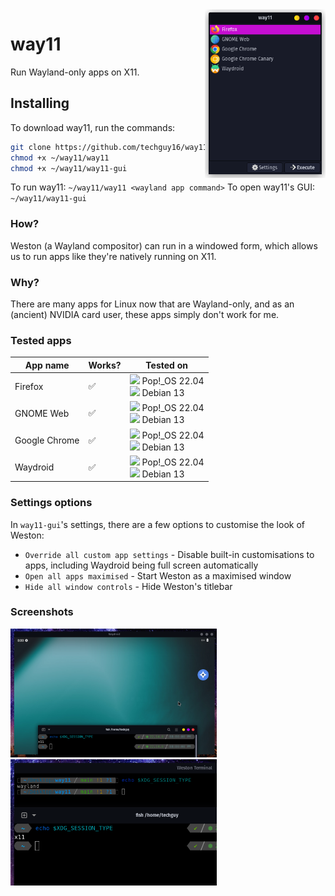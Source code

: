 <img src='https://raw.githubusercontent.com/techguy16/way11/refs/heads/main/screenshots/1.png' align="right" height="270px">

# way11

Run Wayland-only apps on X11.

## Installing

To download way11, run the commands:

```bash
git clone https://github.com/techguy16/way11 ~/way11
chmod +x ~/way11/way11
chmod +x ~/way11/way11-gui
```

To run way11: `~/way11/way11 <wayland app command>`
To open way11's GUI: `~/way11/way11-gui`

### How?

Weston (a Wayland compositor) can run in a windowed form, which allows us to run apps like they're natively running on X11.

### Why?

There are many apps for Linux now that are Wayland-only, and as an (ancient) NVIDIA card user, these apps simply don't work for me.

### Tested apps

| App name | Works? | Tested on |
|----------|--------|-----------|
| Firefox | :white_check_mark: | <img src="https://upload.wikimedia.org/wikipedia/commons/thumb/4/46/Pop%21_OS_Icon.svg/2048px-Pop%21_OS_Icon.svg.png" height="16px"> Pop!_OS 22.04<br><img src="https://upload.wikimedia.org/wikipedia/commons/thumb/6/66/Openlogo-debianV2.svg/1200px-Openlogo-debianV2.svg.png" height="16px"> Debian 13 |
| GNOME Web | :white_check_mark: | <img src="https://upload.wikimedia.org/wikipedia/commons/thumb/4/46/Pop%21_OS_Icon.svg/2048px-Pop%21_OS_Icon.svg.png" height="16px"> Pop!_OS 22.04<br><img src="https://upload.wikimedia.org/wikipedia/commons/thumb/6/66/Openlogo-debianV2.svg/1200px-Openlogo-debianV2.svg.png" height="16px"> Debian 13 |
| Google Chrome | :white_check_mark: | <img src="https://upload.wikimedia.org/wikipedia/commons/thumb/4/46/Pop%21_OS_Icon.svg/2048px-Pop%21_OS_Icon.svg.png" height="16px"> Pop!_OS 22.04<br><img src="https://upload.wikimedia.org/wikipedia/commons/thumb/6/66/Openlogo-debianV2.svg/1200px-Openlogo-debianV2.svg.png" height="16px"> Debian 13 |
| Waydroid | :white_check_mark: | <img src="https://upload.wikimedia.org/wikipedia/commons/thumb/4/46/Pop%21_OS_Icon.svg/2048px-Pop%21_OS_Icon.svg.png" height="16px"> Pop!_OS 22.04<br><img src="https://upload.wikimedia.org/wikipedia/commons/thumb/6/66/Openlogo-debianV2.svg/1200px-Openlogo-debianV2.svg.png" height="16px"> Debian 13 |

### Settings options
In `way11-gui`'s settings, there are a few options to customise the look of Weston:
* `Override all custom app settings` - Disable built-in customisations to apps, including Waydroid being full screen automatically
* `Open all apps maximised` - Start Weston as a maximised window
* `Hide all window controls` - Hide Weston's titlebar

### Screenshots

<img src='https://raw.githubusercontent.com/techguy16/way11/refs/heads/main/screenshots/2.png' width="330px">

<img src='https://raw.githubusercontent.com/techguy16/way11/refs/heads/main/screenshots/3.png' width="330px">

